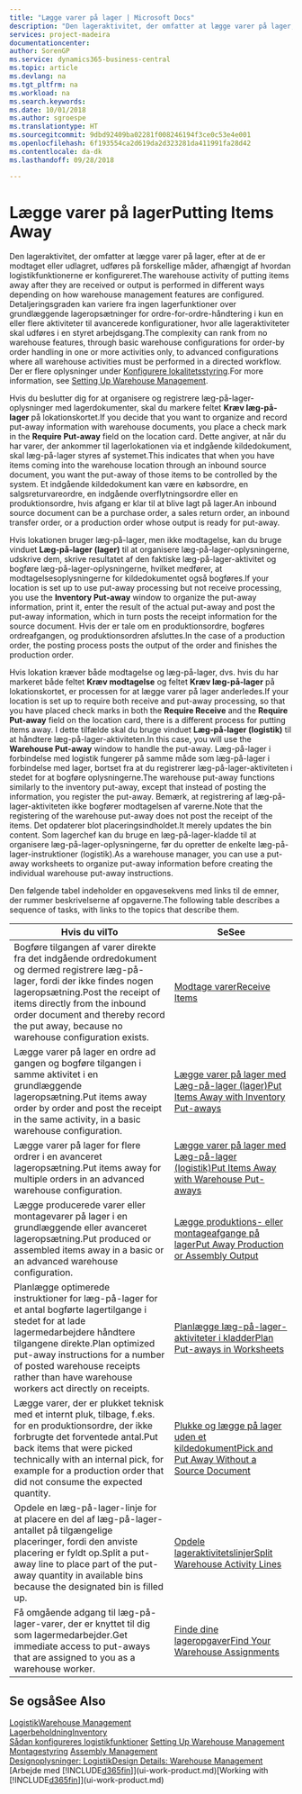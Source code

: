 ```yaml
---
title: "Lægge varer på lager | Microsoft Docs"
description: "Den lageraktivitet, der omfatter at lægge varer på lager, efter at de er modtaget eller udlagret, udføres på forskellige måder, afhængigt af hvordan logistikfunktionerne er konfigureret."
services: project-madeira
documentationcenter: 
author: SorenGP
ms.service: dynamics365-business-central
ms.topic: article
ms.devlang: na
ms.tgt_pltfrm: na
ms.workload: na
ms.search.keywords: 
ms.date: 10/01/2018
ms.author: sgroespe
ms.translationtype: HT
ms.sourcegitcommit: 9dbd92409ba02281f008246194f3ce0c53e4e001
ms.openlocfilehash: 6f193554ca2d619da2d323281da411991fa28d42
ms.contentlocale: da-dk
ms.lasthandoff: 09/28/2018

---
```

# <a name="putting-items-away"></a><span data-ttu-id="3ad1b-103">Lægge varer på lager</span><span class="sxs-lookup"><span data-stu-id="3ad1b-103">Putting Items Away</span></span>
<span data-ttu-id="3ad1b-104">Den lageraktivitet, der omfatter at lægge varer på lager, efter at de er modtaget eller udlagret, udføres på forskellige måder, afhængigt af hvordan logistikfunktionerne er konfigureret.</span><span class="sxs-lookup"><span data-stu-id="3ad1b-104">The warehouse activity of putting items away after they are received or output is performed in different ways depending on how warehouse management features are configured.</span></span> <span data-ttu-id="3ad1b-105">Detaljeringsgraden kan variere fra ingen lagerfunktioner over grundlæggende lageropsætninger for ordre-for-ordre-håndtering i kun en eller flere aktiviteter til avancerede konfigurationer, hvor alle lageraktiviteter skal udføres i en styret arbejdsgang.</span><span class="sxs-lookup"><span data-stu-id="3ad1b-105">The complexity can rank from no warehouse features, through basic warehouse configurations for order-by order handling in one or more activities only, to advanced configurations where all warehouse activities must be performed in a directed workflow.</span></span> <span data-ttu-id="3ad1b-106">Der er flere oplysninger under [Konfigurere lokalitetsstyring](warehouse-setup-warehouse.md).</span><span class="sxs-lookup"><span data-stu-id="3ad1b-106">For more information, see [Setting Up Warehouse Management](warehouse-setup-warehouse.md).</span></span>

<span data-ttu-id="3ad1b-107">Hvis du beslutter dig for at organisere og registrere læg-på-lager-oplysninger med lagerdokumenter, skal du markere feltet **Kræv læg-på-lager** på lokationskortet.</span><span class="sxs-lookup"><span data-stu-id="3ad1b-107">If you decide that you want to organize and record put-away information with warehouse documents, you place a check mark in the **Require Put-away** field on the location card.</span></span> <span data-ttu-id="3ad1b-108">Dette angiver, at når du har varer, der ankommer til lagerlokationen via et indgående kildedokument, skal læg-på-lager styres af systemet.</span><span class="sxs-lookup"><span data-stu-id="3ad1b-108">This indicates that when you have items coming into the warehouse location through an inbound source document, you want the put-away of those items to be controlled by the system.</span></span> <span data-ttu-id="3ad1b-109">Et indgående kildedokument kan være en købsordre, en salgsreturvareordre, en indgående overflytningsordre eller en produktionsordre, hvis afgang er klar til at blive lagt på lager.</span><span class="sxs-lookup"><span data-stu-id="3ad1b-109">An inbound source document can be a purchase order, a sales return order, an inbound transfer order, or a production order whose output is ready for put-away.</span></span>  

<span data-ttu-id="3ad1b-110">Hvis lokationen bruger læg-på-lager, men ikke modtagelse, kan du bruge vinduet **Læg-på-lager (lager)** til at organisere læg-på-lager-oplysningerne, udskrive dem, skrive resultatet af den faktiske læg-på-lager-aktivitet og bogføre læg-på-lager-oplysningerne, hvilket medfører, at modtagelsesoplysningerne for kildedokumentet også bogføres.</span><span class="sxs-lookup"><span data-stu-id="3ad1b-110">If your location is set up to use put-away processing but not receive processing, you use the **Inventory Put-away** window to organize the put-away information, print it, enter the result of the actual put-away and post the put-away information, which in turn posts the receipt information for the source document.</span></span> <span data-ttu-id="3ad1b-111">Hvis der er tale om en produktionsordre, bogføres ordreafgangen, og produktionsordren afsluttes.</span><span class="sxs-lookup"><span data-stu-id="3ad1b-111">In the case of a production order, the posting process posts the output of the order and finishes the production order.</span></span>

<span data-ttu-id="3ad1b-112">Hvis lokation kræver både modtagelse og læg-på-lager, dvs. hvis du har markeret både feltet **Kræv modtagelse** og feltet **Kræv læg-på-lager** på lokationskortet, er processen for at lægge varer på lager anderledes.</span><span class="sxs-lookup"><span data-stu-id="3ad1b-112">If your location is set up to require both receive and put-away processing, so that you have placed check marks in both the **Require Receive** and the **Require Put-away** field on the location card, there is a different process for putting items away.</span></span> <span data-ttu-id="3ad1b-113">I dette tilfælde skal du bruge vinduet **Læg-på-lager (logistik)** til at håndtere læg-på-lager-aktiviteten.</span><span class="sxs-lookup"><span data-stu-id="3ad1b-113">In this case, you will use the **Warehouse Put-away** window to handle the put-away.</span></span> <span data-ttu-id="3ad1b-114">Læg-på-lager i forbindelse med logistik fungerer på samme måde som læg-på-lager i forbindelse med lager, bortset fra at du registrerer læg-på-lager-aktiviteten i stedet for at bogføre oplysningerne.</span><span class="sxs-lookup"><span data-stu-id="3ad1b-114">The warehouse put-away functions similarly to the inventory put-away, except that instead of posting the information, you register the put-away.</span></span> <span data-ttu-id="3ad1b-115">Bemærk, at registrering af læg-på-lager-aktiviteten ikke bogfører modtagelsen af varerne.</span><span class="sxs-lookup"><span data-stu-id="3ad1b-115">Note that the registering of the warehouse put-away does not post the receipt of the items.</span></span> <span data-ttu-id="3ad1b-116">Det opdaterer blot placeringsindholdet.</span><span class="sxs-lookup"><span data-stu-id="3ad1b-116">It merely updates the bin content.</span></span> <span data-ttu-id="3ad1b-117">Som lagerchef kan du bruge en læg-på-lager-kladde til at organisere læg-på-lager-oplysningerne, før du opretter de enkelte læg-på-lager-instruktioner (logistik).</span><span class="sxs-lookup"><span data-stu-id="3ad1b-117">As a warehouse manager, you can use a put-away worksheets to organize put-away information before creating the individual warehouse put-away instructions.</span></span>

<span data-ttu-id="3ad1b-118">Den følgende tabel indeholder en opgavesekvens med links til de emner, der rummer beskrivelserne af opgaverne.</span><span class="sxs-lookup"><span data-stu-id="3ad1b-118">The following table describes a sequence of tasks, with links to the topics that describe them.</span></span>   

|<span data-ttu-id="3ad1b-119">**Hvis du vil**</span><span class="sxs-lookup"><span data-stu-id="3ad1b-119">**To**</span></span>|<span data-ttu-id="3ad1b-120">**Se**</span><span class="sxs-lookup"><span data-stu-id="3ad1b-120">**See**</span></span>|  
|------------|-------------|  
|<span data-ttu-id="3ad1b-121">Bogføre tilgangen af varer direkte fra det indgående ordredokument og dermed registrere læg-på-lager, fordi der ikke findes nogen lageropsætning.</span><span class="sxs-lookup"><span data-stu-id="3ad1b-121">Post the receipt of items directly from the inbound order document and thereby record the put away, because no warehouse configuration exists.</span></span>|[<span data-ttu-id="3ad1b-122">Modtage varer</span><span class="sxs-lookup"><span data-stu-id="3ad1b-122">Receive Items</span></span>](warehouse-how-receive-items.md)|  
|<span data-ttu-id="3ad1b-123">Lægge varer på lager en ordre ad gangen og bogføre tilgangen i samme aktivitet i en grundlæggende lageropsætning.</span><span class="sxs-lookup"><span data-stu-id="3ad1b-123">Put items away order by order and post the receipt in the same activity, in a basic warehouse configuration.</span></span>|[<span data-ttu-id="3ad1b-124">Lægge varer på lager med Læg-på-lager (lager)</span><span class="sxs-lookup"><span data-stu-id="3ad1b-124">Put Items Away with Inventory Put-aways</span></span>](warehouse-how-to-put-items-away-with-inventory-put-aways.md)|  
|<span data-ttu-id="3ad1b-125">Lægge varer på lager for flere ordrer i en avanceret lageropsætning.</span><span class="sxs-lookup"><span data-stu-id="3ad1b-125">Put items away for multiple orders in an advanced warehouse configuration.</span></span>|[<span data-ttu-id="3ad1b-126">Lægge varer på lager med Læg-på-lager (logistik)</span><span class="sxs-lookup"><span data-stu-id="3ad1b-126">Put Items Away with Warehouse Put-aways</span></span>](warehouse-how-to-put-items-away-with-warehouse-put-aways.md)|  
|<span data-ttu-id="3ad1b-127">Lægge producerede varer eller montagevarer på lager i en grundlæggende eller avanceret lageropsætning.</span><span class="sxs-lookup"><span data-stu-id="3ad1b-127">Put produced or assembled items away in a basic or an advanced warehouse configuration.</span></span>|[<span data-ttu-id="3ad1b-128">Lægge produktions- eller montageafgange på lager</span><span class="sxs-lookup"><span data-stu-id="3ad1b-128">Put Away Production or Assembly Output</span></span>](warehouse-how-to-put-away-production-output.md)|
|<span data-ttu-id="3ad1b-129">Planlægge optimerede instruktioner for læg-på-lager for et antal bogførte lagertilgange i stedet for at lade lagermedarbejdere håndtere tilgangene direkte.</span><span class="sxs-lookup"><span data-stu-id="3ad1b-129">Plan optimized put-away instructions for a number of posted warehouse receipts rather than have warehouse workers act directly on receipts.</span></span>|[<span data-ttu-id="3ad1b-130">Planlægge læg-på-lager-aktiviteter i kladder</span><span class="sxs-lookup"><span data-stu-id="3ad1b-130">Plan Put-aways in Worksheets</span></span>](warehouse-how-to-plan-put-aways-in-worksheets.md)|  
|<span data-ttu-id="3ad1b-131">Lægge varer, der er plukket teknisk med et internt pluk, tilbage, f.eks. for en produktionsordre, der ikke forbrugte det forventede antal.</span><span class="sxs-lookup"><span data-stu-id="3ad1b-131">Put back items that were picked technically with an internal pick, for example for a production order that did not consume the expected quantity.</span></span>|[<span data-ttu-id="3ad1b-132">Plukke og lægge på lager uden et kildedokument</span><span class="sxs-lookup"><span data-stu-id="3ad1b-132">Pick and Put Away Without a Source Document</span></span>](warehouse-how-to-create-put-aways-from-internal-put-aways.md)|
|<span data-ttu-id="3ad1b-133">Opdele en læg-på-lager-linje for at placere en del af læg-på-lager-antallet på tilgængelige placeringer, fordi den anviste placering er fyldt op.</span><span class="sxs-lookup"><span data-stu-id="3ad1b-133">Split a put-away line to place part of the put-away quantity in available bins because the designated bin is filled up.</span></span>|[<span data-ttu-id="3ad1b-134">Opdele lageraktivitetslinjer</span><span class="sxs-lookup"><span data-stu-id="3ad1b-134">Split Warehouse Activity Lines</span></span>](warehouse-how-to-split-warehouse-activity-lines.md)|
|<span data-ttu-id="3ad1b-135">Få omgående adgang til læg-på-lager-varer, der er knyttet til dig som lagermedarbejder.</span><span class="sxs-lookup"><span data-stu-id="3ad1b-135">Get immediate access to put-aways that are assigned to you as a warehouse worker.</span></span>|[<span data-ttu-id="3ad1b-136">Finde dine lageropgaver</span><span class="sxs-lookup"><span data-stu-id="3ad1b-136">Find Your Warehouse Assignments</span></span>](warehouse-how-to-find-your-warehouse-assignments.md)|    

## <a name="see-also"></a><span data-ttu-id="3ad1b-137">Se også</span><span class="sxs-lookup"><span data-stu-id="3ad1b-137">See Also</span></span>  
[<span data-ttu-id="3ad1b-138">Logistik</span><span class="sxs-lookup"><span data-stu-id="3ad1b-138">Warehouse Management</span></span>](warehouse-manage-warehouse.md)  
[<span data-ttu-id="3ad1b-139">Lagerbeholdning</span><span class="sxs-lookup"><span data-stu-id="3ad1b-139">Inventory</span></span>](inventory-manage-inventory.md)  
<span data-ttu-id="3ad1b-140">[Sådan konfigureres logistikfunktioner](warehouse-setup-warehouse.md)   </span><span class="sxs-lookup"><span data-stu-id="3ad1b-140">[Setting Up Warehouse Management](warehouse-setup-warehouse.md)   </span></span>  
<span data-ttu-id="3ad1b-141">[Montagestyring](assembly-assemble-items.md)  </span><span class="sxs-lookup"><span data-stu-id="3ad1b-141">[Assembly Management](assembly-assemble-items.md)  </span></span>  
[<span data-ttu-id="3ad1b-142">Designoplysninger: Logistik</span><span class="sxs-lookup"><span data-stu-id="3ad1b-142">Design Details: Warehouse Management</span></span>](design-details-warehouse-management.md)  
<span data-ttu-id="3ad1b-143">[Arbejde med [!INCLUDE[d365fin](includes/d365fin_md.md)]](ui-work-product.md)</span><span class="sxs-lookup"><span data-stu-id="3ad1b-143">[Working with [!INCLUDE[d365fin](includes/d365fin_md.md)]](ui-work-product.md)</span></span>  

